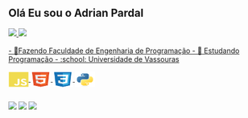 ## Olá Eu sou o Adrian Pardal
<div>
   <a href="https://github.com/Adrian-Pardal">
   <img height="180em" src="https://github-readme-stats.vercel.app/api?username=Adrian-Pardal&show_icons=true&theme=transparent&include_all_commits=true&count_private=true"/>
   <img <img height="180em" src="https://github-readme-stats.vercel.app/api/top-langs/?username=Adrian-Pardal&layout=compact&langs_count=16&theme=transparent"/>
</div>
<div style="display: inline_block"><br>
- 🔭Fazendo Faculdade de Engenharia de Programação
- 🌱 Estudando Programação
- :school: Universidade de Vassouras
<div style="display: inline_block"><br>
  <img align="center" alt="adrian-Js" height="30" width="40" src="https://raw.githubusercontent.com/devicons/devicon/master/icons/javascript/javascript-plain.svg">
  <img align="center" alt="adrian-HTML" height="30" width="40" src="https://raw.githubusercontent.com/devicons/devicon/master/icons/html5/html5-original.svg">
  <img align="center" alt="adrian-CSS" height="30" width="40" src="https://raw.githubusercontent.com/devicons/devicon/master/icons/css3/css3-original.svg">
  <img align="center" alt="adrian-Python" height="30" width="40" src="https://raw.githubusercontent.com/devicons/devicon/master/icons/python/python-original.svg">
</div>

##

<div>
 
 <a href="https://discord.com/channels/@me" target="_blank"><img src="https://img.shields.io/badge/Discord-7289DA?style=for-the-badge&logo=discord&logoColor=white" target="_blank"></a> 
  <a href = "mailto:adrianpardalcaldeiras@gmail.com"><img src="https://img.shields.io/badge/-Gmail-%23333?style=for-the-badge&logo=gmail&logoColor=white" target="_blank"></a>
  <a href="https://www.linkedin.com/in/adrian-pardal-caldeiras-33a600278/" target="_blank"><img src="https://img.shields.io/badge/-LinkedIn-%230077B5?style=for-the-badge&logo=linkedin&logoColor=white" target="_blank"></a> 
</div>

